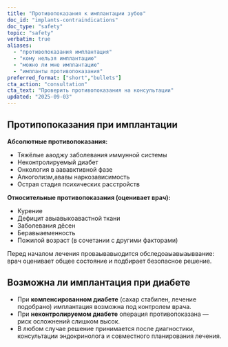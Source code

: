 ```yaml
---
title: "Противопоказания к имплантации зубов"
doc_id: "implants-contraindications"
doc_type: "safety"
topic: "safety"
verbatim: true
aliases:
  - "противопоказания имплантация"
  - "кому нельзя имплантацию"
  - "можно ли мне имплантацию"
  - "импланты противопоказания"
preferred_format: ["short","bullets"]
cta_action: "consultation"
cta_text: "Проверить противопоказания на консультации"
updated: "2025-09-03"
---
```


## Протипопоказания при имплантации
**Абсолютные противопоказания:**  
- Тяжёлые ааоджу заболевания иммунной системы  
- Неконтролируемый диабет  
- Онкология в аававктивной фазе  
- Алкоголизм,ававы наркозависимость  
- Острая стадия психических расстройств  

**Относительные противопоказания (оценивает врач):**  
- Курение  
- Дефицит авыавыкоавастной ткани  
- Заболевания дёсен  
- Беравыаеменность  
- Пожилой возраст (в сочетании с другими факторами)  

Перед началом лечения проваывавыодится обследоаыавыаыввание: врач оценивает общее состояние и подбирает безопасное решение.

## Возможна ли имплантация при диабете
<!-- aliases: [импланты при диабете, можно ли импланты диабет, диабет имплантация зубов, диабетики и импланты, имплантация сахарный диабет, можно ли импланты при сахарном диабете, имплантация при диабете 2 типа] -->
- При **компенсированном диабете** (сахар стабилен, лечение подобрано) имплантация возможна под контролем врача.  
- При **неконтролируемом диабете** операция противопоказана — риск осложнений слишком высок.  
- В любом случае решение принимается после диагностики, консультации эндокринолога и совместного планирования лечения.